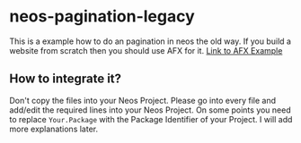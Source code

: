 # neos-pagination-legacy
This is a example how to do an pagination in neos the old way. If you build a website from scratch then you should use AFX for it. 
[Link to AFX Example](https://www.neos.arsors.de/en/examples/pagination)

## How to integrate it?

Don't copy the files into your Neos Project. Please go into every file and add/edit the required lines into your Neos Project. On some points you need to replace `Your.Package` with the Package Identifier of your Project. I will add more explanations later.
